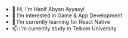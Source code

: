 - 👋 Hi, I’m Hanif Abyan Ayyasyi
- 👀 I’m interested in Game & App Development
- 🌱 I’m currently learning for React Native
- 📫 I'm currently study in Telkom University

<!---
Ayyasythz/Ayyasythz is a ✨ special ✨ repository because its `README.md` (this file) appears on your GitHub profile.
You can click the Preview link to take a look at your changes.
--->
